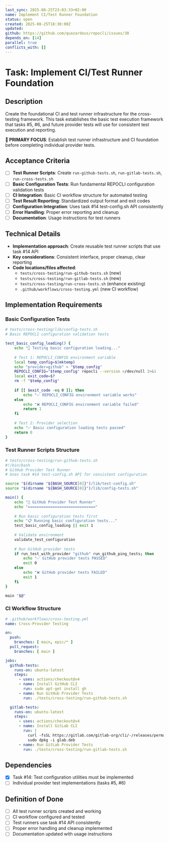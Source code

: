 ```yaml
---
last_sync: 2025-08-25T23:03:33+02:00
name: Implement CI/Test Runner Foundation
status: open
created: 2025-08-25T18:30:00Z
updated: 
github: https://github.com/quazardous/repocli/issues/30
depends_on: [14]
parallel: true
conflicts_with: []
---
```


# Task: Implement CI/Test Runner Foundation

## Description
Create the foundational CI and test runner infrastructure for the cross-testing framework. This task establishes the basic test execution framework that tasks #5, #6, and future provider tests will use for consistent test execution and reporting.

**🎯 PRIMARY FOCUS**: Establish test runner infrastructure and CI foundation before completing individual provider tests.

## Acceptance Criteria
- [ ] **Test Runner Scripts**: Create `run-github-tests.sh`, `run-gitlab-tests.sh`, `run-cross-tests.sh`
- [ ] **Basic Configuration Tests**: Run fundamental REPOCLI configuration validation tests
- [ ] **CI Integration**: Basic CI workflow structure for automated testing
- [ ] **Test Result Reporting**: Standardized output format and exit codes
- [ ] **Configuration Integration**: Uses task #14 test-config.sh API consistently
- [ ] **Error Handling**: Proper error reporting and cleanup
- [ ] **Documentation**: Usage instructions for test runners

## Technical Details
- **Implementation approach**: Create reusable test runner scripts that use task #14 API
- **Key considerations**: Consistent interface, proper cleanup, clear reporting
- **Code locations/files affected**:
  - `tests/cross-testing/run-github-tests.sh` (new)
  - `tests/cross-testing/run-gitlab-tests.sh` (new) 
  - `tests/cross-testing/run-cross-tests.sh` (enhance existing)
  - `.github/workflows/cross-testing.yml` (new CI workflow)

## Implementation Requirements

### Basic Configuration Tests
```bash
# tests/cross-testing/lib/config-tests.sh
# Basic REPOCLI configuration validation tests

test_basic_config_loading() {
    echo "🔧 Testing basic configuration loading..."
    
    # Test 1: REPOCLI_CONFIG environment variable
    local temp_config=$(mktemp)
    echo "provider=github" > "$temp_config"
    REPOCLI_CONFIG="$temp_config" repocli --version >/dev/null 2>&1
    local exit_code=$?
    rm -f "$temp_config"
    
    if [[ $exit_code -eq 0 ]]; then
        echo "✅ REPOCLI_CONFIG environment variable works"
    else
        echo "❌ REPOCLI_CONFIG environment variable failed"
        return 1
    fi
    
    # Test 2: Provider selection
    echo "✅ Basic configuration loading tests passed"
    return 0
}
```

### Test Runner Scripts Structure
```bash
# tests/cross-testing/run-github-tests.sh
#!/bin/bash
# GitHub Provider Test Runner
# Uses task #14 test-config.sh API for consistent configuration

source "$(dirname "${BASH_SOURCE[0]}")/lib/test-config.sh"
source "$(dirname "${BASH_SOURCE[0]}")/lib/config-tests.sh"

main() {
    echo "🧪 GitHub Provider Test Runner"
    echo "=============================="
    
    # Run basic configuration tests first
    echo "📋 Running basic configuration tests..."
    test_basic_config_loading || exit 1
    
    # Validate environment
    validate_test_configuration
    
    # Run GitHub provider tests
    if run_test_with_provider "github" run_github_ping_tests; then
        echo "✅ GitHub provider tests PASSED"
        exit 0
    else
        echo "❌ GitHub provider tests FAILED"
        exit 1
    fi
}

main "$@"
```

### CI Workflow Structure
```yaml
# .github/workflows/cross-testing.yml
name: Cross-Provider Testing

on:
  push:
    branches: [ main, epic/* ]
  pull_request:
    branches: [ main ]

jobs:
  github-tests:
    runs-on: ubuntu-latest
    steps:
      - uses: actions/checkout@v4
      - name: Install GitHub CLI
        run: sudo apt-get install gh
      - name: Run GitHub Provider Tests
        run: ./tests/cross-testing/run-github-tests.sh

  gitlab-tests:
    runs-on: ubuntu-latest
    steps:
      - uses: actions/checkout@v4
      - name: Install GitLab CLI
        run: |
          curl -fsSL https://gitlab.com/gitlab-org/cli/-/releases/permalink/latest/downloads/glab_linux_amd64.deb -o glab.deb
          sudo dpkg -i glab.deb
      - name: Run GitLab Provider Tests
        run: ./tests/cross-testing/run-gitlab-tests.sh
```

## Dependencies
- [x] Task #14: Test configuration utilities must be implemented
- [ ] Individual provider test implementations (tasks #5, #6)

## Definition of Done
- [ ] All test runner scripts created and working
- [ ] CI workflow configured and tested
- [ ] Test runners use task #14 API consistently
- [ ] Proper error handling and cleanup implemented
- [ ] Documentation updated with usage instructions